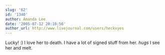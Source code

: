 ```yaml
---
slug: '62'
id: '1340'
author: Amanda Lee
date: '2005-07-12 20:10:56'
author_url: http://www.livejournal.com/users/heckxyes
---
```

Lucky!  :)  I love her to death.  I have a lot of signed stuff from her.  *hugs*  I see her and melt.
